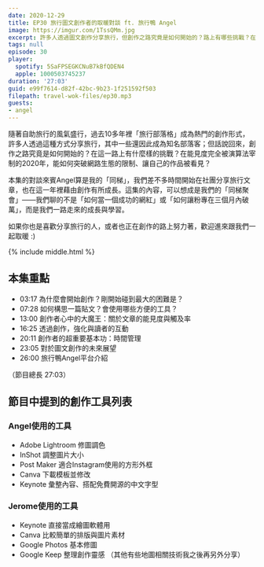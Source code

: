 ```yaml
---
date: 2020-12-29
title: EP30 旅行圖文創作者的取暖對談 ft. 旅行鴨 Angel
image: https://imgur.com/1TssQMm.jpg
excerpt: 許多人透過圖文創作分享旅行，但創作之路究竟是如何開始的？路上有哪些挑戰？在能見度完全被演算法宰制的2020年，能如何突破網路生態的限制、讓自己的作品被看見？本集邀請和我同時開始創作的旅行鴨Angel，一起聊聊我們在創作之路上的學習！如果你也是喜歡分享旅行的人，或者也正在創作的路上努力著，歡迎進來跟我們一起取暖 :)
tags: null
episode: 30
player:
  spotify: 5SaFPSEGKCNuB7kBfQDEN4
  apple: 1000503745237
duration: '27:03'
guid: e99f7614-d82f-42bc-9b23-1f251592f503
filepath: travel-wok-files/ep30.mp3
guests:
- angel
---
```


隨著自助旅行的風氣盛行，過去10多年裡「旅行部落格」成為熱門的創作形式，許多人透過這種方式分享旅行，其中一些還因此成為知名部落客；但話說回來，創作之路究竟是如何開始的？在這一路上有什麼樣的挑戰？在能見度完全被演算法宰制的2020年，能如何突破網路生態的限制、讓自己的作品被看見？

本集的對談來賓Angel算是我的「同梯」，我們差不多時間開始在社團分享旅行文章，也在這一年裡藉由創作有所成長。這集的內容，可以想成是我們的「同梯聚會」——我們聊的不是「如何當一個成功的網紅」或「如何讓粉專在三個月內破萬」，而是我們一路走來的成長與學習。

如果你也是喜歡分享旅行的人，或者也正在創作的路上努力著，歡迎進來跟我們一起取暖 :)



{% include middle.html %}

## 本集重點

* 03:17 為什麼會開始創作？剛開始碰到最大的困難是？
* 07:28 如何構思一篇貼文？會使用哪些方便的工具？
* 13:00 創作者心中的大魔王：關於文章的能見度與觸及率
* 16:25 透過創作，強化與讀者的互動
* 20:11 創作者的超重要基本功：時間管理
* 23:05 對於圖文創作的未來展望
* 26:00 旅行鴨Angel平台介紹

（節目總長 27:03）

## 節目中提到的創作工具列表

### Angel使用的工具
- Adobe Lightroom 修圖調色
- InShot 調整圖片大小
- Post Maker 適合Instagram使用的方形外框
- Canva 下載模板並修改
- Keynote 彙整內容、搭配免費開源的中文字型

### Jerome使用的工具
- Keynote 直接當成繪圖軟體用
- Canva 比較簡單的排版與圖片素材
- Google Photos 基本修圖
- Google Keep 整理創作靈感
（其他有些地圖相關技術我之後再另外分享）
